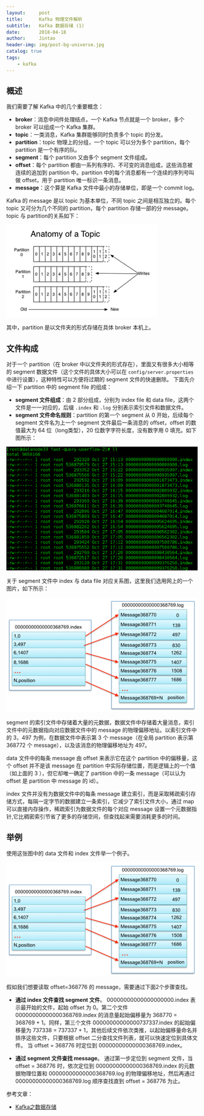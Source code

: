 ```yaml
---
layout:     post
title:      Kafka 物理文件解析
subtitle:   Kafka 数据存储 (1)
date:       2018-04-18
author:     Jintao
header-img: img/post-bg-universe.jpg
catalog: true
tags:
    - kafka
---
```


## 概述
我们需要了解 Kafka 中的几个重要概念：
- **broker**：消息中间件处理结点，一个 Kafka 节点就是一个 broker，多个 broker 可以组成一个 Kafka 集群。
- **topic**：一类消息，Kafka 集群能够同时负责多个 topic 的分发。
- **partition**：topic 物理上的分组，一个 topic 可以分为多个 partition，每个 partition 是一个有序的队。
- **segment**：每个 partition 又由多个 segment 文件组成。
- **offset**：每个 partition 都由一系列有序的、不可变的消息组成，这些消息被连续的追加到 partition 中。partition 中的每个消息都有一个连续的序列号叫做 offset，用于 partition 唯一标识一条消息。
- **message**：这个算是 Kafka 文件中最小的存储单位，即是一个 commit log。


Kafka 的 message 是以 topic 为基本单位，不同 topic 之间是相互独立的。每个 topic 又可分为几个不同的 partition，每个 partition 存储一部的分 message。topic 与 partition的关系如下：

![](/img/post-img/2018-04-18/messages.png)

其中，partition 是以文件夹的形式存储在具体 broker 本机上。

## 文件构成
对于一个 partition（在 broker 中以文件夹的形式存在），里面又有很多大小相等的 segment 数据文件（这个文件的具体大小可以在 `config/server.properties` 中进行设置），这种特性可以方便将过期的 segment 文件的快速删除。
下面先介绍一下 partition 中的 segment file 的组成：
- **segment 文件组成**：由 2 部分组成，分别为 index file 和 data file，这两个文件是一一对应的，后缀 `.index` 和 `.log` 分别表示索引文件和数据文件。
- **segment 文件命名规则**：partition 的第一个 segment 从 0 开始，后续每个 segment 文件名为上一个 segment 文件最后一条消息的 offset，offset 的数值最大为 64 位（long类型），20 位数字字符长度，没有数字用 0 填充。如下图所示：

![](/img/post-img/2018-04-18/files.png)

关于 segment 文件中 index 与 data file 对应关系图，这里我们选用网上的一个图片，如下所示：

![](/img/post-img/2018-04-18/index.png)

segment 的索引文件中存储着大量的元数据，数据文件中存储着大量消息，索引文件中的元数据指向对应数据文件中的 message 的物理偏移地址。以索引文件中的 3，497 为例，在数据文件中表示第 3 个 message（在全局 partition 表示第 368772 个 message），以及该消息的物理偏移地址为 497。

data 文件中的每条 message 由 offset 来表示它在这个 partition 中的偏移量，这个 offset 并不是该 message 在 partition 中实际存储位置，而是逻辑上的一个值（如上面的 3 ），但它却唯一确定了 partition 中的一条 message（可以认为 offset 是 partition 中 message 的 id）。

index 文件并没有为数据文件中的每条 message 建立索引，而是采取稀疏索引存储方式，每隔一定字节的数据建立一条索引，它减少了索引文件大小，通过 map 可以直接内存操作，稀疏索引为数据文件的每个对应 message 设置一个元数据指针,它比稠密索引节省了更多的存储空间，但查找起来需要消耗更多的时间。

## 举例
使用这张图中的 data 文件和 index 文件举一个例子。

![](/img/post-img/2018-04-18/index.png)

假如我们想要读取 offset=368776 的 message，需要通过下面2个步骤查找。
- **通过 index 文件查找 segment 文件**。
00000000000000000000.index 表示最开始的文件，起始 offset 为 0。第二个文件 00000000000000368769.index 的消息量起始偏移量为 368770 = 368769 + 1。同样，第三个文件 00000000000000737337.index 的起始偏移量为 737338 = 737337 + 1，其他后续文件依次类推，以起始偏移量命名并排序这些文件，只要根据 offset 二分查找文件列表，就可以快速定位到具体文件。
当 offset = 368776 时定位到 00000000000000368769.index。

- **通过 segment 文件查找 message**。
通过第一步定位到 segment 文件，当 offset = 368776 时，依次定位到 00000000000000368769.index 的元数据物理位置和 00000000000000368769.log 的物理偏移地址，然后再通过 00000000000000368769.log 顺序查找直到 offset = 368776 为止。

参考文章：
* [Kafka之数据存储](http://matt33.com/2016/03/08/kafka-store/)

